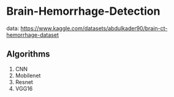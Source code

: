# Brain-Hemorrhage-Detection

data: https://www.kaggle.com/datasets/abdulkader90/brain-ct-hemorrhage-dataset

## Algorithms

1. CNN
2. Mobilenet 
3. Resnet 
4. VGG16
